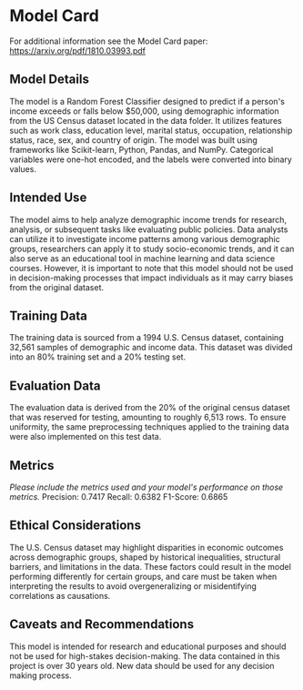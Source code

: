 # Model Card

For additional information see the Model Card paper: https://arxiv.org/pdf/1810.03993.pdf

## Model Details
The model is a Random Forest Classifier designed to predict if a person's income exceeds or falls below $50,000, using demographic information from the US Census dataset located in the data folder. It utilizes features such as work class, education level, marital status, occupation, relationship status, race, sex, and country of origin. The model was built using frameworks like Scikit-learn, Python, Pandas, and NumPy. Categorical variables were one-hot encoded, and the labels were converted into binary values.



## Intended Use
The model aims to help analyze demographic income trends for research, analysis, or subsequent tasks like evaluating public policies. Data analysts can utilize it to investigate income patterns among various demographic groups, researchers can apply it to study socio-economic trends, and it can also serve as an educational tool in machine learning and data science courses. However, it is important to note that this model should not be used in decision-making processes that impact individuals as it may carry biases from the original dataset.

## Training Data
The training data is sourced from a 1994 U.S. Census dataset, containing 32,561 samples of demographic and income data. This dataset was divided into an 80% training set and a 20% testing set.



## Evaluation Data
The evaluation data is derived from the 20% of the original census dataset that was reserved for testing, amounting to roughly 6,513 rows. To ensure uniformity, the same preprocessing techniques applied to the training data were also implemented on this test data.

## Metrics
_Please include the metrics used and your model's performance on those metrics._
Precision: 0.7417 
Recall: 0.6382
F1-Score: 0.6865

## Ethical Considerations
The U.S. Census dataset may highlight disparities in economic outcomes across demographic groups, shaped by historical inequalities, structural barriers, and limitations in the data. These factors could result in the model performing differently for certain groups, and care must be taken when interpreting the results to avoid overgeneralizing or misidentifying correlations as causations.

## Caveats and Recommendations
This model is intended for research and educational purposes and should not be used for high-stakes decision-making. The data contained in this project is over 30 years old. New data should be used for any decision making process.
